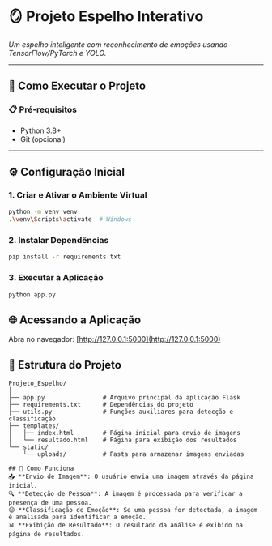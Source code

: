 # 🪞 Projeto Espelho Interativo  
*Um espelho inteligente com reconhecimento de emoções usando TensorFlow/PyTorch e YOLO.*  

---

## 🚀 Como Executar o Projeto  

### 📋 Pré-requisitos  
- Python 3.8+  
- Git (opcional)  

---

## ⚙️ Configuração Inicial  

### 1. Criar e Ativar o Ambiente Virtual  
```bash
python -m venv venv
.\venv\Scripts\activate  # Windows
```
### 2. Instalar Dependências
```bash
pip install -r requirements.txt
```
### 3. Executar a Aplicação
```bash
python app.py
```
## 🌐 Acessando a Aplicação  
Abra no navegador: [http://127.0.0.1:5000](http://127.0.0.1:5000)

## 📁 Estrutura do Projeto
```text
Projeto_Espelho/
│
├── app.py                # Arquivo principal da aplicação Flask
├── requirements.txt      # Dependências do projeto
├── utils.py              # Funções auxiliares para detecção e classificação
├── templates/
│   ├── index.html        # Página inicial para envio de imagens
│   └── resultado.html    # Página para exibição dos resultados
└── static/
    └── uploads/          # Pasta para armazenar imagens enviadas

## 🧠 Como Funciona
📤 **Envio de Imagem**: O usuário envia uma imagem através da página inicial.  
🔍 **Detecção de Pessoa**: A imagem é processada para verificar a presença de uma pessoa.  
😊 **Classificação de Emoção**: Se uma pessoa for detectada, a imagem é analisada para identificar a emoção.  
📊 **Exibição de Resultado**: O resultado da análise é exibido na página de resultados.
